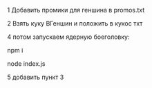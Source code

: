 1 Добавить промики для геншина в promos.txt

2 Взять куку ВГеншин и положить в кукос тхт

4 потом запускаем ядерную боеголовку:

npm i

node index.js

5 добавить пункт 3
